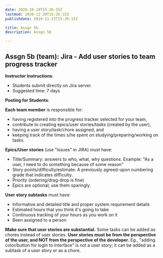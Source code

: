 ```yaml
---
date: 2020-10-19T15:26:15Z
lastmod: 2020-12-20T15:26:15Z 
publishdate: 2019-11-23T15:26:15Z

title: Assgn 5b
description: Assgn 5b

---
```


## Assgn 5b (team): Jira - Add user stories to team progress tracker

**Instructor Instructions**: 
* Students submit directly on Jira server.
* Suggested time: 7 days

**Posting for Students**:

**Each team member** is responsible for:

* having registered into the progress tracker selected for your team,
* contribute to creating epics/user stories/tasks (created by the user),
* having a user story/task/chore assigned, and
* keeping track of the times s/he spent on studying/preparing/working on tasks.
 
**Epics/User stories** (use "Issues" in JIRA) must have:

* Title/Summary: answers to who, what, why questions. Example: "As a user, I need to do something because of some reason"
* Story points/difficulty/estimate: A previously agreed-upon numbering grade that indicates difficulty. 
* Priority (ordering/drag-drop is fine)
* Epics are optional; use them sparingly.
 
**User story subtasks** must have:

* Informative and detailed title and proper system requirement details
* Estimated hours that you think it's going to take
* Continuous tracking of your hours as you work on it
* Been assigned to a person
 
**Make sure that user stories are substantial.** Some tasks can be added as chores instead of user stories. **User stories must be from the perspective of the user, and NOT from the perspective of the developer.** Eg., "adding color/button for login to interface" is not a user story; it can be added as a subtask of a user story or as a chore.

